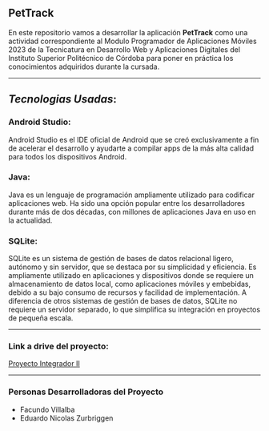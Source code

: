 ## PetTrack
En este repositorio vamos a desarrollar la aplicación **PetTrack** como una actividad correspondiente al Modulo Programador de Aplicaciones Móviles  2023 de la Tecnicatura en Desarrollo Web y Aplicaciones Digitales del Instituto Superior Politécnico de Córdoba
para poner en práctica los conocimientos adquiridos durante la cursada. 
***
## _Tecnologias Usadas_:
### Android Studio:
Android Studio es el IDE oficial de Android que se creó exclusivamente a fin de acelerar el desarrollo y ayudarte a compilar apps de la más alta calidad para todos los dispositivos Android.
### Java:
Java es un lenguaje de programación ampliamente utilizado para codificar aplicaciones web. Ha sido una opción popular entre los desarrolladores durante más de dos décadas, con millones de aplicaciones Java en uso en la actualidad.
### SQLite:
SQLite es un sistema de gestión de bases de datos relacional ligero, autónomo y sin servidor, que se destaca por su simplicidad y eficiencia. Es ampliamente utilizado en aplicaciones y dispositivos donde se requiere un almacenamiento de datos local, como aplicaciones móviles y embebidas, debido a su bajo consumo de recursos y facilidad de implementación. A diferencia de otros sistemas de gestión de bases de datos, SQLite no requiere un servidor separado, lo que simplifica su integración en proyectos de pequeña escala.
***
### Link a drive del proyecto:
[Proyecto Integrador II](https://drive.google.com/drive/folders/12Vn72Vi6x1v2PIImHn6WeoLzhNoO3gSJ?usp=drive_link)
***
### Personas Desarrolladoras del Proyecto

- Facundo Villalba
- Eduardo Nicolas Zurbriggen